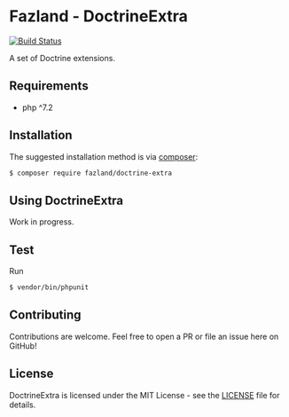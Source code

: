 Fazland - DoctrineExtra
=======================
[![Build Status](https://travis-ci.com/fazland/doctrine-extra.svg?branch=master)](https://travis-ci.com/fazland/doctrine-extra) 

A set of Doctrine extensions.

Requirements
------------
- php ^7.2

Installation
------------
The suggested installation method is via [composer](https://getcomposer.org/):

```sh
$ composer require fazland/doctrine-extra
```

Using DoctrineExtra
-------------------
Work in progress.

Test
----
Run 
```sh
$ vendor/bin/phpunit
```

Contributing
------------
Contributions are welcome. Feel free to open a PR or file an issue here on GitHub!

License
-------
DoctrineExtra is licensed under the MIT License - see the [LICENSE](https://github.com/fazland/doctrine-extra/blob/master/LICENSE) file for details.

